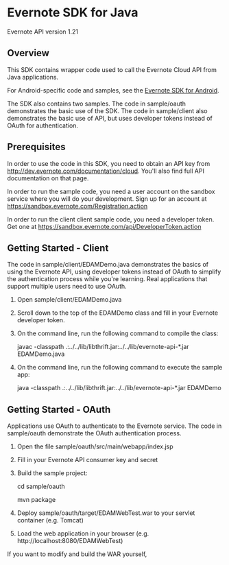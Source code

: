 Evernote SDK for Java 
==========================================

Evernote API version 1.21


Overview
--------
This SDK contains wrapper code used to call the Evernote Cloud API from Java applications.

For Android-specific code and samples, see the [Evernote SDK for Android](http://www.github.com/evernote/evernote-sdk-android).

The SDK also contains two samples. The code in sample/oauth demonstrates the basic use of the SDK. The code in sample/client also demonstrates the basic use of API, but uses developer tokens instead of OAuth for authentication.

Prerequisites
-------------
In order to use the code in this SDK, you need to obtain an API key from http://dev.evernote.com/documentation/cloud. You'll also find full API documentation on that page.

In order to run the sample code, you need a user account on the sandbox service where you will do your development. Sign up for an account at https://sandbox.evernote.com/Registration.action 

In order to run the client client sample code, you need a developer token. Get one at https://sandbox.evernote.com/api/DeveloperToken.action

Getting Started - Client
------------------------
The code in sample/client/EDAMDemo.java demonstrates the basics of using the Evernote API, using developer tokens instead of OAuth to simplify the authentication process while you're learning. Real applications that support multiple users need to use OAuth.

1. Open sample/client/EDAMDemo.java
2. Scroll down to the top of the EDAMDemo class and fill in your Evernote developer token.
3. On the command line, run the following command to compile the class:

    javac -classpath .:../../lib/libthrift.jar:../../lib/evernote-api-*.jar EDAMDemo.java
4. On the command line, run the following command to execute the sample app:

    java -classpath .:../../lib/libthrift.jar:../../lib/evernote-api-*.jar EDAMDemo

Getting Started - OAuth
-----------------------
Applications use OAuth to authenticate to the Evernote service. The code in sample/oauth demonstrate the OAuth authentication process.

1. Open the file sample/oauth/src/main/webapp/index.jsp
1. Fill in your Evernote API consumer key and secret
1. Build the sample project:

    cd sample/oauth
    
    mvn package
1. Deploy sample/oauth/target/EDAMWebTest.war to your servlet container (e.g. Tomcat)
1. Load the web application in your browser (e.g. http://localhost:8080/EDAMWebTest) 

If you want to modify and build the WAR yourself, 